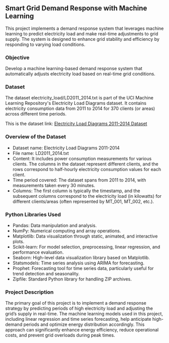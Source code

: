 ## Smart Grid Demand Response with Machine Learning
This project implements a demand response system that leverages machine learning to predict electricity load and make real-time adjustments to grid supply. The system is designed to enhance grid stability and efficiency by responding to varying load conditions.

### Objective

Develop a machine learning-based demand response system that automatically adjusts electricity load based on real-time grid conditions.

### Dataset

The dataset electricity_load/LD2011_2014.txt is part of the UCI Machine Learning Repository's Electricity Load Diagrams dataset. It contains electricity consumption data from 2011 to 2014 for 370 clients (or areas) across different time periods.

This is the dataset link: [Electricity Load Diagrams 2011-2014 Dataset](https://archive.ics.uci.edu/static/public/321/electricityloaddiagrams20112014.zip)

### Overview of the Dataset

- Dataset name: Electricity Load Diagrams 2011-2014
- File name: LD2011_2014.txt
- Content: It includes power consumption measurements for various clients. The columns in the dataset represent different clients, and the rows correspond to half-hourly electricity consumption values for each client.
- Time period covered: The dataset spans from 2011 to 2014, with measurements taken every 30 minutes.
- Columns: The first column is typically the timestamp, and the subsequent columns correspond to the electricity load (in kilowatts) for different clients/areas (often represented by MT_001, MT_002, etc.).

### Python Libraries Used

- Pandas: Data manipulation and analysis.
- NumPy: Numerical computing and array operations.
- Matplotlib: Data visualization through static, animated, and interactive plots.
- Scikit-learn: For model selection, preprocessing, linear regression, and performance evaluation.
- Seaborn: High-level data visualization library based on Matplotlib.
- Statsmodels: Time series analysis using ARIMA for forecasting.
- Prophet: Forecasting tool for time series data, particularly useful for trend detection and seasonality.
- Zipfile: Standard Python library for handling ZIP archives.

### Project Description

The primary goal of this project is to implement a demand response strategy by predicting periods of high electricity load and adjusting the grid’s supply in real-time. The machine learning models used in this project, including linear regression and time series forecasting, help anticipate high-demand periods and optimize energy distribution accordingly. This approach can significantly enhance energy efficiency, reduce operational costs, and prevent grid overloads during peak times.
